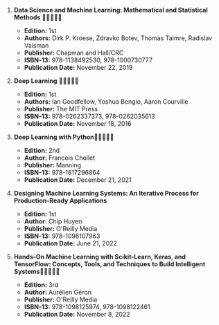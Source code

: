 1. **Data Science and Machine Learning: Mathematical and Statistical Methods** 🚨🚨🚨🚨🚨
   - **Edition:** 1st
   - **Authors:** Dirk P. Kroese, Zdravko Botev, Thomas Taimre, Radislav Vaisman
   - **Publisher:** Chapman and Hall/CRC
   - **ISBN-13:** 978-1138492530, 978-1000730777
   - **Publication Date:** November 22, 2019

2. **Deep Learning** 🚨🚨🚨🚨🚨
   - **Edition:** 1st
   - **Authors:** Ian Goodfellow, Yoshua Bengio, Aaron Courville
   - **Publisher:** The MIT Press
   - **ISBN-13:** 978-0262337373, 978-0262035613
   - **Publication Date:** November 18, 2016

3. **Deep Learning with Python**🚨🚨🚨🚨🚨
   - **Edition:** 2nd
   - **Author:** Francois Chollet
   - **Publisher:** Manning
   - **ISBN-13:** 978-1617296864
   - **Publication Date:** December 21, 2021

4. **Designing Machine Learning Systems: An Iterative Process for Production-Ready Applications**
   - **Edition:** 1st
   - **Author:** Chip Huyen
   - **Publisher:** O'Reilly Media
   - **ISBN-13:** 978-1098107963
   - **Publication Date:** June 21, 2022

5. **Hands-On Machine Learning with Scikit-Learn, Keras, and TensorFlow: Concepts, Tools, and Techniques to Build Intelligent Systems**🚨🚨🚨🚨🚨
   - **Edition:** 3rd
   - **Author:** Aurélien Géron
   - **Publisher:** O'Reilly Media
   - **ISBN-13:** 978-1098125974, 978-1098122461
   - **Publication Date:** November 8, 2022
